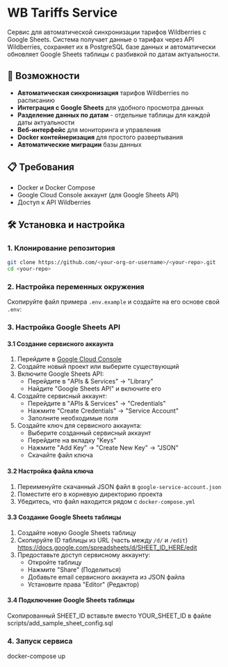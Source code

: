 # WB Tariffs Service

Сервис для автоматической синхронизации тарифов Wildberries с Google Sheets. Система получает данные о тарифах через API Wildberries, сохраняет их в PostgreSQL базе данных и автоматически обновляет Google Sheets таблицы с разбивкой по датам актуальности.

## 🚀 Возможности

- **Автоматическая синхронизация** тарифов Wildberries по расписанию
- **Интеграция с Google Sheets** для удобного просмотра данных
- **Разделение данных по датам** - отдельные таблицы для каждой даты актуальности
- **Веб-интерфейс** для мониторинга и управления
- **Docker контейнеризация** для простого развертывания
- **Автоматические миграции** базы данных

## 📋 Требования

- Docker и Docker Compose
- Google Cloud Console аккаунт (для Google Sheets API)
- Доступ к API Wildberries

## 🛠 Установка и настройка

### 1. Клонирование репозитория

```bash
git clone https://github.com/<your-org-or-username>/<your-repo>.git
cd <your-repo>
```

### 2. Настройка переменных окружения

Скопируйте файл примера `.env.example` и создайте на его основе свой `.env`:

### 3. Настройка Google Sheets API

#### 3.1 Создание сервисного аккаунта

1. Перейдите в [Google Cloud Console](https://console.cloud.google.com/)
2. Создайте новый проект или выберите существующий
3. Включите Google Sheets API:
   - Перейдите в "APIs & Services" → "Library"
   - Найдите "Google Sheets API" и включите его
4. Создайте сервисный аккаунт:
   - Перейдите в "APIs & Services" → "Credentials"
   - Нажмите "Create Credentials" → "Service Account"
   - Заполните необходимые поля
5. Создайте ключ для сервисного аккаунта:
   - Выберите созданный сервисный аккаунт
   - Перейдите на вкладку "Keys"
   - Нажмите "Add Key" → "Create New Key" → "JSON"
   - Скачайте файл ключа

#### 3.2 Настройка файла ключа

1. Переименуйте скачанный JSON файл в `google-service-account.json`
2. Поместите его в корневую директорию проекта
3. Убедитесь, что файл находится рядом с `docker-compose.yml`

#### 3.3 Создание Google Sheets таблицы

1. Создайте новую Google Sheets таблицу
2. Скопируйте ID таблицы из URL (часть между `/d/` и `/edit`)
   https://docs.google.com/spreadsheets/d/SHEET_ID_HERE/edit
3. Предоставьте доступ сервисному аккаунту:
   - Откройте таблицу
   - Нажмите "Share" (Поделиться)
   - Добавьте email сервисного аккаунта из JSON файла
   - Установите права "Editor" (Редактор)

#### 3.4 Подключение Google Sheets таблицы

Скопированный SHEET_ID вставьте вместо YOUR_SHEET_ID в файле scripts/add_sample_sheet_config.sql

### 4. Запуск сервиса

docker-compose up

```

```

